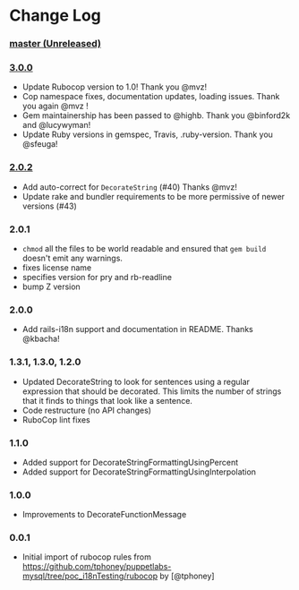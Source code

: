# Change Log

### [master (Unreleased)](https://github.com/puppetlabs/rubocop-i18n/compare/v3.0.0...master)
### [3.0.0](https://github.com/puppetlabs/rubocop-i18n/compare/v2.0.2...v3.0.0)

* Update Rubocop version to 1.0! Thank you @mvz!
* Cop namespace fixes, documentation updates, loading issues. Thank you again @mvz !
* Gem maintainership has been passed to @highb. Thank you @binford2k and @lucywyman!
* Update Ruby versions in gemspec, Travis, .ruby-version. Thank you @sfeuga!

### [2.0.2](https://github.com/puppetlabs/rubocop-i18n/compare/v2.0.1...v2.0.2)

* Add auto-correct for `DecorateString` (#40) Thanks @mvz!
* Update rake and bundler requirements to be more permissive of newer versions (#43)

### 2.0.1

* `chmod` all the files to be world readable and ensured that `gem
build` doesn't emit any warnings.
* fixes license name
* specifies version for pry and rb-readline
* bump Z version

### 2.0.0

* Add rails-i18n support and documentation in README. Thanks @kbacha!

### 1.3.1, 1.3.0, 1.2.0

 * Updated DecorateString to look for sentences using a regular expression that should be decorated. This limits the number of strings that it finds to things that look like a sentence.
 * Code restructure (no API changes)
 * RuboCop lint fixes

### 1.1.0

 * Added support for DecorateStringFormattingUsingPercent
 * Added support for DecorateStringFormattingUsingInterpolation

### 1.0.0

 * Improvements to DecorateFunctionMessage

### 0.0.1

 * Initial import of rubocop rules from https://github.com/tphoney/puppetlabs-mysql/tree/poc_i18nTesting/rubocop by [@tphoney]

